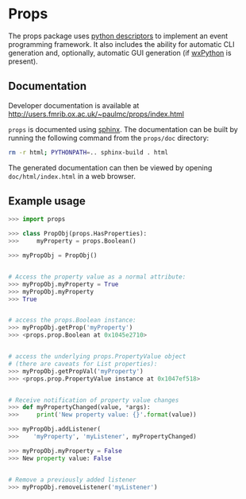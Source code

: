 Props
=====

The props package uses 
[python descriptors](http://nbviewer.ipython.org/gist/ChrisBeaumont/5758381/descriptor_writeup.ipynb)
to implement an event programming framework. It also includes the ability for 
automatic CLI generation and, optionally, automatic GUI generation (if 
[wxPython](http://www.wxpython.org) is present).


Documentation
-------------


Developer documentation is available at
http://users.fmrib.ox.ac.uk/~paulmc/props/index.html


``props`` is documented using [sphinx](http://http://sphinx-doc.org/). The
documentation can be built by running the following command from the
``props/doc`` directory:


```sh
rm -r html; PYTHONPATH=.. sphinx-build . html
```


The generated documentation can then be viewed by opening
``doc/html/index.html`` in a web browser.


Example usage
-------------


```python
>>> import props

>>> class PropObj(props.HasProperties):
>>>     myProperty = props.Boolean()

>>> myPropObj = PropObj()


# Access the property value as a normal attribute:
>>> myPropObj.myProperty = True
>>> myPropObj.myProperty
>>> True


# access the props.Boolean instance:
>>> myPropObj.getProp('myProperty')
>>> <props.prop.Boolean at 0x1045e2710>


# access the underlying props.PropertyValue object
# (there are caveats for List properties):
>>> myPropObj.getPropVal('myProperty')
>>> <props.prop.PropertyValue instance at 0x1047ef518>


# Receive notification of property value changes
>>> def myPropertyChanged(value, *args):
>>>     print('New property value: {}'.format(value))

>>> myPropObj.addListener(
>>>    'myProperty', 'myListener', myPropertyChanged)

>>> myPropObj.myProperty = False
>>> New property value: False


# Remove a previously added listener
>>> myPropObj.removeListener('myListener')
```

